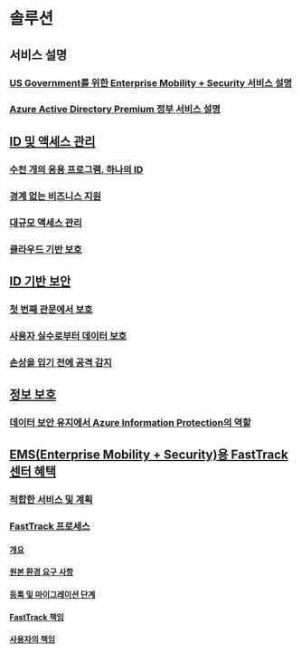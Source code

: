 # 솔루션
## 서비스 설명
### [US Government를 위한 Enterprise Mobility + Security 서비스 설명](ems-govt-service-description.md)
### [Azure Active Directory Premium 정부 서비스 설명](azure-ad-premium-govt-service-description.md)
## [ID 및 액세스 관리]()
### [수천 개의 응용 프로그램, 하나의 ID](thousands-apps-one-identity.md)
### [경계 없는 비즈니스 지원](enable-business-without-borders.md)
### [대규모 액세스 관리](manage-access-at-scale.md)
### [클라우드 기반 보호](cloud-powered-protection.md)
## [ID 기반 보안]()
### [첫 번째 관문에서 보호](protect-front-door.md)
### [사용자 실수로부터 데이터 보호](protect-data-user-mistake.md)
### [손상을 입기 전에 공격 감지](detect-attacks-before-damage.md)
## [정보 보호](azure-information-protection-securing-data.md)
### [데이터 보안 유지에서 Azure Information Protection의 역할](azure-information-protection-securing-data.md)
## [EMS(Enterprise Mobility + Security)용 FastTrack 센터 혜택](enterprise-mobility-fasttrack-program.md)
### [적합한 서비스 및 계획](fasttrack-center-benefit-for-enterprise-mobility-suite-ems.md)
### [FastTrack 프로세스](fasttrack-center-benefit-process-for-enterprise-mobility-suite-ems.md)
#### [개요](fasttrack-center-benefit-process-for-ems-overview.md)
#### [원본 환경 요구 사항](fasttrack-center-benefit-process-for-ems-environment-expectations.md)
#### [등록 및 마이그레이션 단계](fasttrack-center-benefit-process-for-ems-phases.md)
#### [FastTrack 책임](fasttrack-center-benefit-process-for-ems-fasttrack-responsibilities.md)
#### [사용자의 책임](fasttrack-center-benefit-process-for-ems-your-responsibilities.md)
